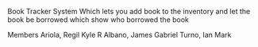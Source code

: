 Book Tracker System 
Which lets you add book to the inventory and let the book be borrowed which show who borrowed the book 

Members
Ariola, Regil Kyle R
Albano, James Gabriel
Turno, Ian Mark

